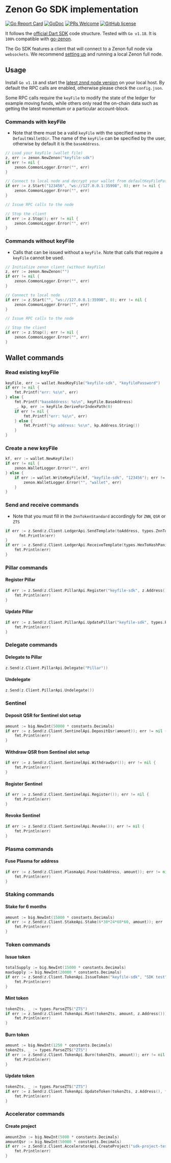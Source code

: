 # Zenon Go SDK implementation

[![Go Report Card](https://goreportcard.com/badge/github.com/MoonBaZZe/znn-sdk-go)](https://goreportcard.com/report/github.com/MoonBaZZe/znn-sdk-go)
[![GoDoc](https://godoc.org/github.com/MoonBaZZe/znn-sdk-go?status.svg)](https://godoc.org/github.com/MoonBaZZe/znn-sdk-go)
[![PRs Welcome](https://img.shields.io/badge/PRs-welcome-brightgreen.svg)](#contributing)
[![GitHub license](https://img.shields.io/github/license/MoonBaZZe/znn-sdk-go)](LICENSE)

It follows the [official Dart SDK](https://github.com/zenon-network/znn_sdk_dart) code structure. Tested with `Go v1.18`. It is `100%` compatible with [go-zenon](https://github.com/zenon-network/go-zenon/commit/c0f931d3cd9844a487ae08ed15f5c52896a9bb44).

The Go SDK features a client that will connect to a Zenon full node via `websockets`. We recommend [setting up](https://github.com/zenon-network/go-zenon/blob/master/README.md) and running a local Zenon full node.

## Usage

Install `Go v1.18` and start the [latest znnd node version](https://github.com/zenon-network/go-zenon/releases/latest) on your local host. By default the RPC calls are enabled, otherwise please check the `config.json`.

Some RPC calls require the `keyFile` to modify the state of the ledger for example moving funds, while others only read the on-chain data such as getting the latest momentum or a particular account-block.

### Commands with keyFile

- Note that there must be a valid `keyFile` with the specified name in `DefaultWalletDir`. The name of the `keyFile` can be specified by the user, otherwise by default it is the `baseAddress`.

```go
// Load your keyFile (wallet file)
z, err := zenon.NewZenon("keyfile-sdk")
if err != nil {
    zenon.CommonLogger.Error("", err)
}

// Connect to local node and decrypt your wallet from defaultKeyFilePath
if err := z.Start("123456", "ws://127.0.0.1:35998", 0); err != nil {
    zenon.CommonLogger.Error("", err)
}

// Issue RPC calls to the node

// Stop the client
if err := z.Stop(); err != nil {
    zenon.CommonLogger.Error("", err)
}
```

### Commands without keyFile

- Calls that can be issued without a `keyFile`. Note that calls that require a `keyFile` cannot be used.

```go
// Initialize zenon client (without keyFile)
z, err := zenon.NewZenon("")
if err != nil {
    zenon.CommonLogger.Error("", err)
}

// Connect to local node
if err := z.Start("", "ws://127.0.0.1:35998", 0); err != nil {
    zenon.CommonLogger.Error("", err)
}

// Issue RPC calls to the node

// Stop the client
if err := z.Stop(); err != nil {
    zenon.CommonLogger.Error("", err)
}
```

## Wallet commands

### Read existing keyFile

```go
keyFile, err := wallet.ReadKeyFile("keyfile-sdk", "keyfilePassword")
if err != nil {
    fmt.Printf("err: %s\n", err)
} else {
    fmt.Printf("baseAddress: %s\n", keyFile.BaseAddress)
    _, kp, err := keyFile.DeriveForIndexPath(0)
    if err != nil {
        fmt.Printf("err: %s\n", err)
    } else {
        fmt.Printf("kp address: %s\n", kp.Address.String())
    }
}
```

### Create a new keyFile

```go
kf, err := wallet.NewKeyFile()
if err != nil {
    zenon.WalletLogger.Error("", err)
} else {
    if err := wallet.WriteKeyFile(kf, "keyfile-sdk", "123456"); err != nil {
        zenon.WalletLogger.Error("", "wallet", err)
    }
}
```

### Send and receive commands

- Note that you must fill in the `ZnnTokenStandard` accordingly for `ZNN`, `QSR` or `ZTS`

```go
if err := z.Send(z.Client.LedgerApi.SendTemplate(toAddress, types.ZnnTokenStandard, amount, []byte{})); err != nil {
      fmt.Println(err)
}
if err := z.Send(z.Client.LedgerApi.ReceiveTemplate(types.HexToHashPanic("HASH"))); err != nil {
    fmt.Println(err)
}
```

### Pillar commands

#### Register Pillar

```go
if err := z.Send(z.Client.PillarApi.Register("keyfile-sdk", z.Address(), z.Address(), 0, 50)); err != nil {
    fmt.Println(err)
}
```

#### Update Pillar

```go
if err := z.Send(z.Client.PillarApi.UpdatePillar("keyfile-sdk", types.ParseAddressPanic("z1qqmqp78duzxhpvg7dwxph7724mqu2t3mru297p"), z.Address(), 10, 10)); err != nil {
    fmt.Println(err)
}
```

### Delegate commands

#### Delegate to Pillar

```go
z.Send(z.Client.PillarApi.Delegate("Pillar"))
```

#### Undelegate

```go
z.Send(z.Client.PillarApi.Undelegate())
```

### Sentinel

#### Deposit QSR for Sentinel slot setup

```go
amount := big.NewInt(50000 * constants.Decimals)
if err := z.Send(z.Client.SentinelApi.DepositQsr(amount)); err != nil {
    fmt.Println(err)
}
```

#### Withdraw QSR from Sentinel slot setup

```go
if err := z.Send(z.Client.SentinelApi.WithdrawQsr()); err != nil {
    fmt.Println(err)
}
```

#### Register Sentinel

```go
if err := z.Send(z.Client.SentinelApi.Register()); err != nil {
    fmt.Println(err)
}
```

#### Revoke Sentinel

```go
if err := z.Send(z.Client.SentinelApi.Revoke()); err != nil {
    fmt.Println(err)
}
```

### Plasma commands

#### Fuse Plasma for address

```go
if err := z.Send(z.Client.PlasmaApi.Fuse(toAddress, amount)); err != nil {
    fmt.Println(err)
}
```

### Staking commands

#### Stake for 6 months

```go
amount := big.NewInt(15000 * constants.Decimals)
if err := z.Send(z.Client.StakeApi.Stake(6*30*24*60*60, amount)); err != nil {
    fmt.Println(err)
}
```

### Token commands

#### Issue token

```go
totalSupply := big.NewInt(15000 * constants.Decimals)
maxSupply := big.NewInt(20000 * constants.Decimals)
if err := z.Send(z.Client.TokenApi.IssueToken("keyfile-sdk", "SDK test", "sdk-test.com", totalSupply, maxSupply, 8, true, true, true)); err != nil {
    fmt.Println(err)
}
```

#### Mint token

```go
tokenZts, _ := types.ParseZTS("ZTS")
if err := z.Send(z.Client.TokenApi.Mint(tokenZts, amount, z.Address())); err != nil {
    fmt.Println(err)
}
```

#### Burn token

```go
amount := big.NewInt(1250 * constants.Decimals)
tokenZts, _ := types.ParseZTS("ZTS")
if err := z.Send(z.Client.TokenApi.Burn(tokenZts, amount)); err != nil {
    fmt.Println(err)
}
```

#### Update token

```go
tokenZts, _ := types.ParseZTS("ZTS")
if err := z.Send(z.Client.TokenApi.UpdateToken(tokenZts, z.Address(), false, false)); err != nil {
    fmt.Println(err)
}
```

### Accelerator commands

#### Create project

```go
amountZnn := big.NewInt(5000 * constants.Decimals)
amountQsr := big.NewInt(50000 * constants.Decimals)
if err := z.Send(z.Client.AcceleratorApi.CreateProject("sdk-project-test", "sdk test description", "github.com/sdk/test", amountZnn, amountQsr)); err != nil {
    fmt.Println(err)
}
```
